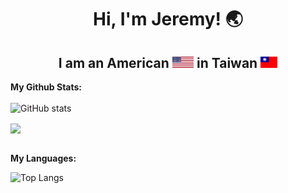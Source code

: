 # <h1 align="center">Hi, I'm Jeremy! 🌏</h1>
## <h2 align="center">I am an American <img style='height:18px' alt='usa flag' src='https://raw.githubusercontent.com/hampusborgos/country-flags/ba2cf4101bf029d2ada26da2f95121de74581a4d/svg/us.svg'/> in Taiwan <img style='height:18px' alt='roc flag' src='https://raw.githubusercontent.com/hampusborgos/country-flags/ba2cf4101bf029d2ada26da2f95121de74581a4d/svg/tw.svg'/>

[comment]: <> (<strong>🤝 Connect With Me:</strong><br><br>)

<strong>My Github Stats:</strong><br><br>
![GitHub stats](https://github-readme-stats.vercel.app/api?username=SUBstylee&theme=merko)<br>

<img align="center" src="https://github-readme-streak-stats.herokuapp.com/?user=SUBstylee&theme=merko"/><br><br>

<strong>My Languages:</strong><br>

![Top Langs](https://github-readme-stats.vercel.app/api/top-langs/?username=SUBstylee&langs_count_private=true&theme=merko&card_width=445)<br><br>
